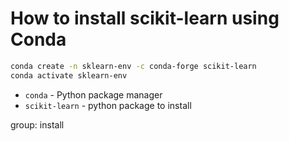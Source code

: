 # How to install scikit-learn using Conda

```bash
conda create -n sklearn-env -c conda-forge scikit-learn
conda activate sklearn-env
```

- `conda` - Python package manager
- `scikit-learn` - python package to install

group: install


